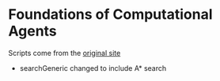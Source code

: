 # Foundations of Computational Agents

Scripts come from the [original site](https://artint.info/)

- searchGeneric changed to include A* search
